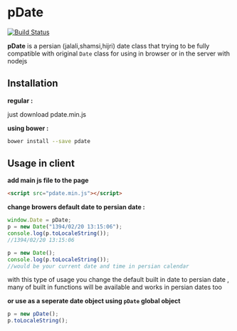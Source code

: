 pDate
=====
[![Build Status](https://travis-ci.org/beygi/pdate.svg?branch=master)](https://travis-ci.org/beygi/pdate)

**pDate** is a persian (jalali,shamsi,hijri) date class that trying to be fully compatible with original `Date` class for using in browser or in the server with nodejs

Installation
-----
**regular :**

just download pdate.min.js

**using bower :**
~~~bash
bower install --save pdate
~~~

Usage in client
-----
**add main js file to the page**
~~~html
<script src="pdate.min.js"></script>
~~~
**change browers default date to persian date :**
~~~js
window.Date = pDate;
p = new Date("1394/02/20 13:15:06");
console.log(p.toLocaleString());
//1394/02/20 13:15:06

p = new Date();
console.log(p.toLocaleString());
//would be your current date and time in persian calendar
~~~
with this type of usage you change the default built in date to persian date , many of built in functions will be available and works in persian dates too

**or use as a seperate date object using `pDate` global object**
~~~js
p = new pDate();
p.toLocaleString();
~~~
